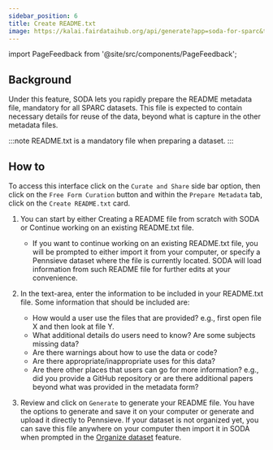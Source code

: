 ```yaml
---
sidebar_position: 6
title: Create README.txt
image: https://kalai.fairdataihub.org/api/generate?app=soda-for-sparc&title=Create%20README.txt&description=Prepare%20Metadata&org=fairdataihub
---
```


import PageFeedback from '@site/src/components/PageFeedback';

<!-- import OptimizedImage from '@site/src/components/OptimizedImage'; -->

## Background

Under this feature, SODA lets you rapidly prepare the README metadata file, mandatory for all SPARC datasets. This file is expected to contain necessary details for
reuse of the data, beyond what is capture in the other metadata files.

:::note
README.txt is a mandatory file when preparing a dataset.
:::

## How to

To access this interface click on the `Curate and Share` side bar option, then click on the `Free Form Curation` button and within the `Prepare Metadata` tab,
click on the `Create README.txt` card.

1. You can start by either Creating a README file from scratch with SODA or Continue working on an existing README.txt file.

   - If you want to continue working on an existing README.txt file, you will be prompted to either import it from your computer, or specify a Pennsieve dataset where
     the file is currently located. SODA will load information from such README file for further edits at your convenience.

2. In the text-area, enter the information to be included in your README.txt file. Some information that should be included are:

   - How would a user use the files that are provided? e.g., first open file X and then look at file Y.
   - What additional details do users need to know? Are some subjects missing data?
   - Are there warnings about how to use the data or code?
   - Are there appropriate/inappropriate uses for this data?
   - Are there other places that users can go for more information? e.g., did you provide a GitHub repository or are there additional papers beyond what was provided in the
     metadata form?

3. Review and click on `Generate` to generate your README file. You have the options to generate and save it on your computer or generate and upload it directly to Pennsieve. If your dataset is not organized yet, you can save this file anywhere on your computer then import it in SODA when prompted in the [Organize dataset](../prepare-dataset/organize-dataset) feature.

<!-- ![](https://github.com/fairdataihub/SODA-for-SPARC/raw/main/docs/documentation/Prepare-metadata/Readme-Changes/readme.PNG?raw=true) -->

<!-- <OptimizedImage src="https://ucarecdn.com/e5c4a022-9a55-49b2-8af5-d5d4d8a74057/aqualogofull.png" alt="screenshot for readme" /> -->

<PageFeedback />
